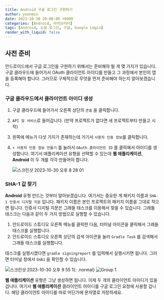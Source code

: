 ```yaml
---
title: Android 구글 로그인 구현하기
author: yoonmin
date: 2023-10-30 20:00:00 +0900
categories: [Android, 라이브러리]
tags: [Android, 소셜 로그인, 구글, Google Login]
render_with_liquid: false
---
```


## 사전 준비

안드로이드에서 구글 로그인을 구현하기 위해서는 준비해야 될 게 몇 가지가 있습니다. 구글 클라우드에 들어가서 OAuth 클라이언트 아이디를 만들고 그 과정에서 본인의 앱을 등록해야 합니다. 그러므로 구체적으로 무엇을 먼저 준비해야 하는지 알아보겠습니다.

### 구글 클라우드에서 클라이언트 아이디 생성

1. 구글 클라우드에 들어가서 오른쪽 상단의 `콘솔` 을 클릭합니다.

2.  `API 및 서비스`로 들어갑니다. (만약 프로젝트가 없다면 새 프로젝트부터 만들고 시작)

3. 왼쪽에 메뉴가 다섯 가지가 존재하는데 거기서 `사용자 인증 정보`를 클릭합니다. 

4. `+ 사용자 인증 정보 만들기` 를 눌러서 `OAuth 클라이언트 ID` 를 클릭해서 아이디를 생성합니다. 여기서 애플리케이션 유형을 선택할 수 있는데 **웹 애플리케이션**, **Android** 이 두 개를 각각 만들어야 합니다.

   ![스크린샷 2023-10-30 오후 8 28 01](https://github.com/Yoon-Min/Yoon-Min.github.io/assets/80873132/7638e2ba-8d59-48a7-8516-7908da04e136)



### SHA-1 값 찾기

**Android** 유형 만드는 것부터 알아보겠습니다. 여기서는 중요한 게 패키지 이름과 `SHA-1 인증서 디지털 지문` 입니다. 패키지 이름은 본인 프로젝트의 패키지 이름을 그대로 적으면 됩니다. 인증서 디지털 지문은 그래들 태스크를 이용해서 찾을 수 있습니다. 그래들 태스크는 다음과 같이 두 가지 방법으로 실행할 수 있습니다.

1. 안드로이드 스튜디오 오른쪽 메뉴를 클릭한 다음, 터미널 아이콘을 클릭해서 그래들 태스크를 실행합니다.
2. 안드로이드 스튜디오 오른쪽 상단의 검색 아이콘을 눌러 `Gradle Task` 를 검색해서 그래들 태스크를 실행합니다.

태스크를 실행시켰다면 `gradle signingreport` 를 입력해서 실행시키면 됩니다. 그러면 터미널 창에서 `SHA1` 을 확인할 수 있습니다.

![스크린샷 2023-10-30 오후 9 55 1](https://github.com/Yoon-Min/Yoon-Min.github.io/assets/80873132/61dc34a2-1bb9-459e-9538-2ca5b577d491){: .normal}	![Group 1](https://github.com/Yoon-Min/Yoon-Min.github.io/assets/80873132/f3fc98d8-7b76-4bd4-b25d-d8e095476e54)

**웹 애플리케이션** 유형은 그냥 생성하면 됩니다. 이제 두 개의 클라이언트 아이디가 있을 겁니다. 여기서  **웹 애플리케이션** 클라이언트 아이디를 구글 로그인 요청에 사용할 겁니다. 해당 클라이언트 아이디를 따로 어딘가에 문자열로 저장하세요.

